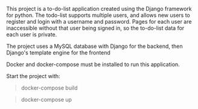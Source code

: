 This project is a to-do-list application created using the Django framework for python. The todo-list supports multiple users, and allows new users to register and login with a username and password. Pages for each user are inaccessible without that user being signed in, so the to-do-list data for each user is private.

The project uses a MySQL database with Django for the backend, then Django's template engine for the frontend

Docker and docker-compose must be installed to run this application.

Start the project with:

> docker-compose build

> docker-compose up

